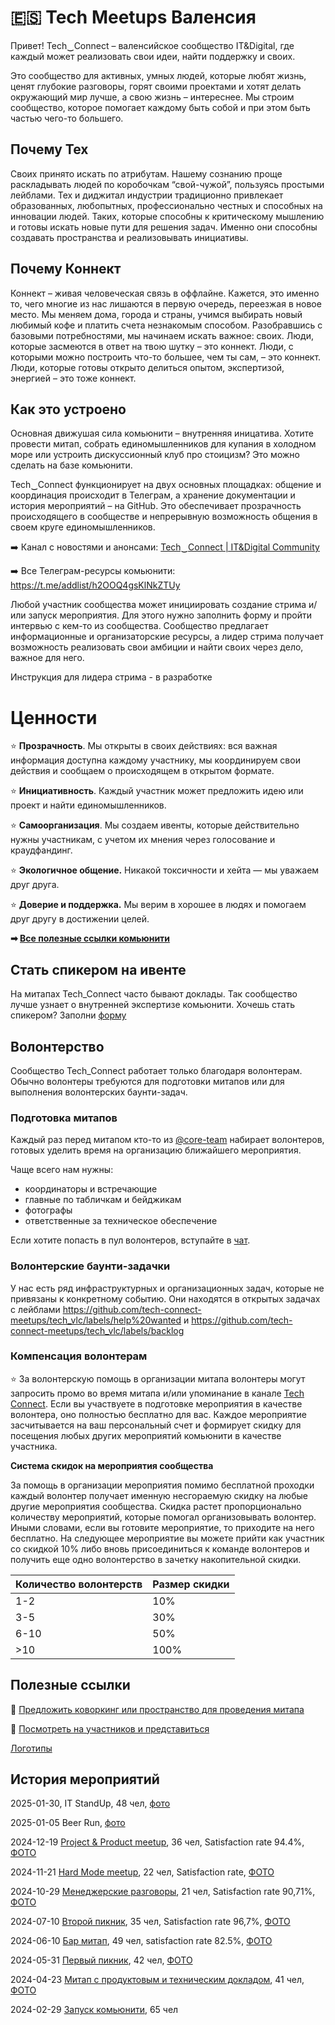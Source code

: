 # 🇪🇸 Tech Meetups Валенсия 

Привет!
Tech‿Connect – валенсийское сообщество IT&Digital, где каждый может реализовать свои идеи, найти поддержку и своих.

Это сообщество для активных, умных людей, которые любят жизнь, ценят глубокие разговоры, горят своими проектами и хотят делать окружающий мир лучше, а свою жизнь – интереснее. Мы строим сообщество, которое помогает каждому быть собой и при этом быть частью чего-то большего.

## Почему Тех
Своих принято искать по атрибутам. Нашему сознанию проще раскладывать людей по коробочкам “свой-чужой”, пользуясь простыми лейблами. Тех и диджитал индустрии традиционно привлекает образованных, любопытных, профессионально честных и способных на инновации людей. Таких, которые способны к критическому мышлению и готовы искать новые пути для решения задач. Именно они способны создавать  пространства и реализовывать инициативы.

## Почему Коннект
Коннект – живая человеческая связь в оффлайне. Кажется, это именно то, чего многие из нас лишаются в первую очередь, переезжая в новое место. Мы меняем дома, города и страны, учимся выбирать новый любимый кофе и платить счета незнакомым способом. Разобравшись с базовыми потребностями, мы  начинаем искать важное: своих. Люди, которые засмеются в ответ на твою шутку – это коннект. Люди, с которыми можно построить что-то большее, чем ты сам, – это коннект. Люди, которые готовы открыто делиться опытом, экспертизой, энергией – это тоже коннект.

## Как это устроено
Основная движушая сила комьюнити – внутренняя иницатива. Хотите провести митап, собрать единомышленников для купания в холодном море или устроить дискуссионный клуб про стоицизм? Это можно сделать на базе комьюнити.

Tech‿Connect функционирует на двух основных площадках: общение и координация происходит в Телеграм, а хранение документации и история мероприятий – на GitHub. Это обеспечивает прозрачность происходящего в сообществе и непрерывную возможность общения в своем круге единомышленников.


➡️ Канал с новостями и анонсами: [Tech‿Connect | IT&Digital Community](https://t.me/tech_vlc)

➡️ Все Телеграм-ресурсы комьюнити: https://t.me/addlist/h2OOQ4gsKlNkZTUy 

Любой участник сообщества может инициировать создание стрима и/или запуск мероприятия. Для этого нужно заполнить форму и пройти интервью с кем-то из сообщества.
Сообщество предлагает информационные и организаторские ресурсы, а лидер стрима получает возможность реализовать свои амбиции и найти своих через дело, важное для него.

Инструкция для лидера стрима - в разработке

# Ценности

⭐ **Прозрачность**.  Мы открыты в своих действиях: вся важная информация доступна каждому участнику, мы координируем свои действия и сообщаем о происходящем в открытом формате.

⭐ **Инициативность**. Каждый участник может предложить идею или проект и найти единомышленников. 

⭐ **Самоорганизация**. Мы создаем ивенты, которые действительно нужны участникам, с учетом их мнения через голосование и краудфандинг.

⭐ **Экологичное общение.** Никакой токсичности и хейта — мы уважаем друг друга.

⭐ **Доверие и поддержка.** Мы верим в хорошее в людях и помогаем друг другу в достижении целей.

**➡ [Все полезные ссылки комьюнити](https://linktree.com/tech_vlc)**

## Стать спикером на ивенте

На митапах Tech_Connect часто бывают доклады. Так сообщество лучше узнает о внутренней экспертизе комьюнити.
Хочешь стать спикером? Заполни [форму](https://github.com/tech-connect-meetups/tech_vlc)

## Волонтерство

Сообщество Tech_Connect работает только благодаря волонтерам. Обычно волонтеры требуются для подготовки митапов или для выполнения волонтерских баунти-задач.

### Подготовка митапов

Каждый раз перед митапом кто-то из [@core-team](https://github.com/orgs/tech-connect-meetups/teams/core-team) набирает волонтеров, готовых уделить время на организацию ближайшего мероприятия.

Чаще всего нам нужны:
- координаторы и встречающие
- главные по табличкам и бейджикам
- фотографы
- ответственные за техническое обеспечение

Если хотите попасть в пул волонтеров, вступайте в [чат](https://t.me/+ueWMk3lNWwZmZGVi).

### Волонтерские баунти-задачки 

У нас есть ряд инфраструктурных и организационных задач, которые не привязаны к конкретному событию. Они находятся в открытых задачах с лейблами https://github.com/tech-connect-meetups/tech_vlc/labels/help%20wanted и https://github.com/tech-connect-meetups/tech_vlc/labels/backlog

### Компенсация волонтерам

⭐ За волонтерскую помощь в организации митапа волонтеры могут запросить промо во время митапа и/или упоминание в канале [Tech Connect](https://t.me/tech_vlc).
Если вы участвуете в подготовке мероприятия в качестве волонтера, оно полностью бесплатно для вас. Каждое мероприятие засчитывается на ваш персональный счет и формирует скидку для посещения любых других мероприятий комьюнити в качестве участника.

**Система скидок на мероприятия сообщества**

За помощь в организации мероприятия помимо бесплатной проходки каждый волонтер получает именную несгораемую скидку на любые другие мероприятия сообщества. Скидка растет пропорционально количеству мероприятий, которые помогал организовывать волонтер. Иными словами, если вы готовите мероприятие, то приходите на него бесплатно. На следующее мероприятие вы можете прийти как участник со скидкой 10% либо вновь присоединиться к команде волонтеров и получить еще одно волонтерство в зачетку накопительной скидки.

| Количество волонтерств  | Размер скидки |
| ------------- | ------------- |
| 1-2  | 10%  |
| 3-5  | 30%  |
| 6-10  | 50%  |
| >10  | 100%  |

## Полезные ссылки

🏢 [Предложить коворкинг или пространство для проведения митапа](https://github.com/tech-connect-meetups/tech_vlc/discussions/5)

📖 [Посмотреть на участников и представиться](https://github.com/tech-connect-meetups/tech_vlc/discussions/10)

[Логотипы](https://drive.google.com/drive/folders/1cPLx0tITiT7G4DaF236eiCgpsQLlF3ms?usp=sharing)

## История мероприятий

2025-01-30, IT StandUp, 48 чел, [фото](https://github.com/tech-connect-meetups/tech_vlc/issues/30)

2025-01-05 Beer Run, [фото](https://photos.app.goo.gl/BDs4HZSUDqp3ZAmX8)

2024-12-19 [Project & Product meetup](https://github.com/tech-connect-meetups/tech_vlc/issues/27), 36 чел, Satisfaction rate 94.4%, [ФОТО](https://photos.app.goo.gl/BDs4HZSUDqp3ZAmX8)

2024-11-21 [Hard Mode meetup](https://github.com/tech-connect-meetups/tech_vlc/issues/24), 22 чел, Satisfaction rate, [ФОТО](https://photos.app.goo.gl/jFSkvGUs3ZAps37h7)

2024-10-29 [Менеджерские разговоры](https://github.com/tech-connect-meetups/tech_vlc/issues/22), 21 чел, Satisfaction rate 90,71%, [ФОТО](https://drive.google.com/drive/folders/1RLt7pk6vCXdB-8Ehz-Uald1Q7rGEC70P?usp=drive_link)

2024-07-10 [Второй пикник](https://github.com/tech-connect-meetups/tech_vlc/issues/19), 35 чел, Satisfaction rate 96,7%, [ФОТО](https://drive.google.com/drive/folders/1S7-v4JBLrISiGfi5mJNW1fgDFueqanz1?usp=drive_link)

2024-06-10 [Бар митап](https://github.com/tech-connect-meetups/tech_vlc/issues/16), 49 чел, satisfaction rate 82.5%, [ФОТО](https://drive.google.com/drive/folders/1rs4-eAKvkNVUzS73Sz7N4WowX9PLdMGC?usp=drive_link)

2024-05-31 [Первый пикник](https://github.com/tech-connect-meetups/tech_vlc/issues/13), 42 чел, [ФОТО](https://drive.google.com/drive/folders/1TT4vXcq_VXOvyd63lxGg9oVxLT7sA2wQ?usp=drive_link)

2024-04-23 [Митап с продуктовым и техническим докладом](https://github.com/tech-connect-meetups/tech_vlc/issues/11), 41 чел, [ФОТО](https://photos.app.goo.gl/LWCgTiYpd6Anxp4NA)

2024-02-29 [Запуск комьюнити](https://github.com/tech-connect-meetups/tech_vlc/issues/1), 65 чел












